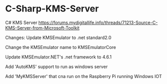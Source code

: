 # C-Sharp-KMS-Server
C# KMS Server
https://forums.mydigitallife.info/threads/71213-Source-C-KMS-Server-from-Microsoft-Toolkit

Changes:
Update KMSEmulator to .net standard2.0

Change the KMSEmulator name to KMSEmulatorCore

Update KMSEmulator.NET's .net framework to 4.6.1

Add 'AutoKMS' support to run as windows server

Add 'MyKMSServer' that cna run on the Raspberry Pi running Windows IOT

